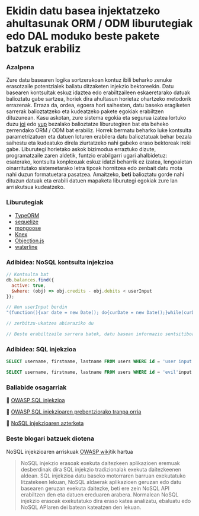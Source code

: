 # Ekidin datu basea injektatzeko ahultasunak ORM / ODM liburutegiak edo DAL moduko beste pakete batzuk erabiliz

### Azalpena

Zure datu basearen logika sortzerakoan kontuz ibili beharko zenuke erasotzaile potentzialek baliatu ditzaketen injekzio bektoreekin. Datu basearen kontsultak eskuz idaztea edo erabiltzaileen eskaeretarako datuak balioztatu gabe sartzea, horiek dira ahultasun horietaz ohartzeko metodorik errazenak. Erraza da, ordea, egoera hori saihesten, datu baseko eragiketen sarrerak balioztatzeko eta kudeatzeko pakete egokiak erabiltzen dituzunean. Kasu askotan, zure sistema egokia eta segurua izatea lortuko duzu [joi](https://github.com/hapijs/joi) edo [yup](https://github.com/jquense/yup) bezalako balioztatze liburutegiren bat eta beheko zerrendako ORM / ODM bat erabiliz. Horrek bermatu beharko luke kontsulta parametrizatuen eta datuen loturen erabilera datu balioztatuak behar bezala saihestu eta kudeatuko direla ziurtatzeko nahi gabeko eraso bektoreak ireki gabe. Liburutegi horietako askok bizimodua erraztuko dizute, programatzaile zaren aldetik, funtzio erabilgarri ugari ahalbidetuz: esaterako, kontsulta konplexuak eskuz idatzi beharrik ez izatea, lengoaietan oinarritutako sistemetarako letra tipoak hornitzea edo zenbait datu mota nahi duzun formatuetara pasatzea. Amaitzeko, __beti__ balioztatu gorde nahi dituzun datuak eta erabili datuen mapaketa liburutegi egokiak zure lan arriskutsua kudeatzeko.

### Liburutegiak

- [TypeORM](https://github.com/typeorm/typeorm)
- [sequelize](https://github.com/sequelize/sequelize)
- [mongoose](https://github.com/Automattic/mongoose)
- [Knex](https://github.com/tgriesser/knex)
- [Objection.js](https://github.com/Vincit/objection.js)
- [waterline](https://github.com/balderdashy/waterline)

### Adibidea: NoSQL kontsulta injekzioa

```javascript
// Kontsulta bat
db.balances.find({
  active: true,
  $where: (obj) => obj.credits - obj.debits < userInput
});

// Non userInput berdin
"(function(){var date = new Date(); do{curDate = new Date();}while(curDate-date<10000); return Math.max();})()"

// zerbitzu-ukatzea abiaraziko du

// Beste erabiltzaile sarrera batek, datu basean informazio sentsitiboa agerian utz dezakeen beste logika bat gehi dezake
```

### Adibidea: SQL injekzioa

```sql
SELECT username, firstname, lastname FROM users WHERE id = 'user input';

SELECT username, firstname, lastname FROM users WHERE id = 'evil'input';
```

### Baliabide osagarriak

🔗 [OWASP SQL injekzioa](https://www.owasp.org/index.php/SQL_Injection)

🔗 [OWASP SQL injekzioaren prebentziorako tranpa orria](https://github.com/OWASP/CheatSheetSeries)

🔗 [NoSQL injekzioaren azterketa](https://www.owasp.org/index.php/Testing_for_NoSQL_injection)

### Beste blogari batzuek diotena

NoSQL injekzioaren arriskuak [OWASP wiki](https://www.owasp.org/index.php/Testing_for_NoSQL_injection)tik hartua

> NoSQL injekzio erasoak exekuta daitezkeen aplikazioen eremuak desberdinak dira SQL injekzio tradizionalak exekuta daitezkeenen aldean. SQL injekzioa datu baseko motorraren barruan exekutatuko litzatekeen lekuan, NoSQL aldaerak aplikazioen geruzan edo datu basearen geruzan exekuta daitezke, beti ere zein NoSQL API erabiltzen den eta datuen ereduaren arabera. Normalean NoSQL injekzio erasoak exekutatuko dira eraso katea analizatu, ebaluatu edo NoSQL APIaren dei batean kateatzen den lekuan.

